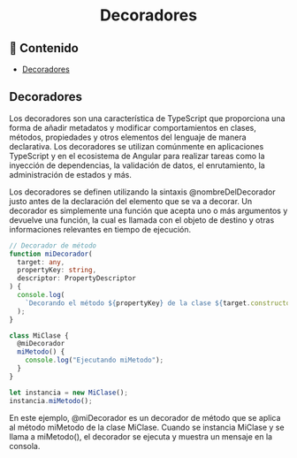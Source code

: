 <h1 align="center">Decoradores</h1>

<h2>📑 Contenido</h2>

- [Decoradores](#decoradores)

## Decoradores

Los decoradores son una característica de TypeScript que proporciona una forma de añadir metadatos y modificar comportamientos en clases, métodos, propiedades y otros elementos del lenguaje de manera declarativa. Los decoradores se utilizan comúnmente en aplicaciones TypeScript y en el ecosistema de Angular para realizar tareas como la inyección de dependencias, la validación de datos, el enrutamiento, la administración de estados y más.

Los decoradores se definen utilizando la sintaxis @nombreDelDecorador justo antes de la declaración del elemento que se va a decorar. Un decorador es simplemente una función que acepta uno o más argumentos y devuelve una función, la cual es llamada con el objeto de destino y otras informaciones relevantes en tiempo de ejecución.

```ts
// Decorador de método
function miDecorador(
  target: any,
  propertyKey: string,
  descriptor: PropertyDescriptor
) {
  console.log(
    `Decorando el método ${propertyKey} de la clase ${target.constructor.name}`
  );
}

class MiClase {
  @miDecorador
  miMetodo() {
    console.log("Ejecutando miMetodo");
  }
}

let instancia = new MiClase();
instancia.miMetodo();
```

En este ejemplo, @miDecorador es un decorador de método que se aplica al método miMetodo de la clase MiClase. Cuando se instancia MiClase y se llama a miMetodo(), el decorador se ejecuta y muestra un mensaje en la consola.
